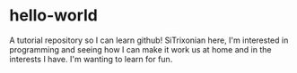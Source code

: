 # hello-world
A tutorial repository so I can learn github!
SiTrixonian here, I'm interested in programming and seeing how I can make it work us at home
and in the interests I have.  I'm wanting to learn for fun.
